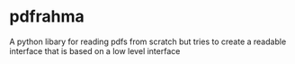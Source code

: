 # pdfrahma
A python libary for reading pdfs from scratch but tries to create a readable interface that is based on a low level interface
